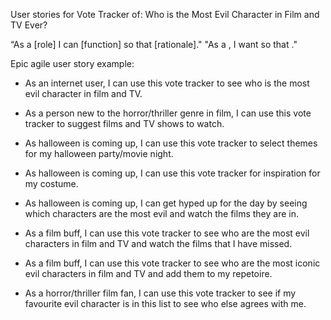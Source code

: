 User stories for Vote Tracker of:
  Who is the Most Evil Character in Film and TV Ever?

“As a [role] I can [function] so that [rationale]."
 "As a <type of user>, I want <some goal> so that <some reason>."

Epic agile user story example:
- As an internet user, I can use this vote tracker to see who is the most evil character in film and TV.

- As a person new to the horror/thriller genre in film, I can use this vote tracker to suggest films and TV shows to watch.

- As halloween is coming up, I can use this vote tracker to select themes for my halloween party/movie night.

- As halloween is coming up, I can use this vote tracker for inspiration for my costume.

- As halloween is coming up, I can get hyped up for the day by seeing which characters are the most evil and watch the films they are in.

- As a film buff, I can use this vote tracker to see who are the most evil characters in film and TV and watch the films that I have missed.

- As a film buff, I can use this vote tracker to see who are the most iconic evil characters in film and TV and add them to my repetoire.

- As a horror/thriller film fan, I can use this vote tracker to see if my favourite evil character is in this list to see who else agrees with me.
